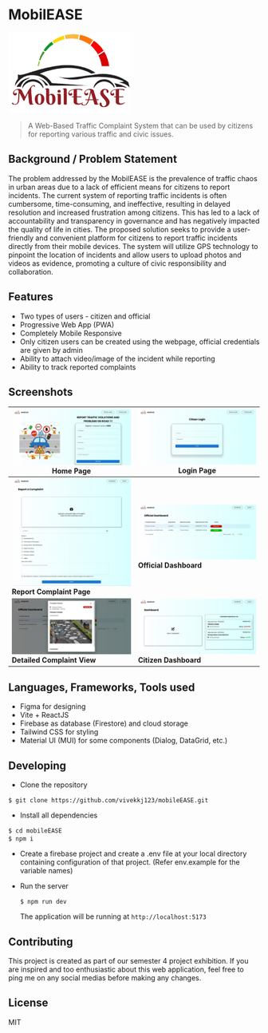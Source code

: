 # MobilEASE

![logo](./src/assets/logo.png)

> A Web-Based Traffic Complaint System that can be used by citizens for reporting various traffic and civic issues.

## Background / Problem Statement

The problem addressed by the MobilEASE is the prevalence of traffic chaos in urban areas due to a lack of efficient means for citizens to report incidents. The current system of reporting traffic incidents is often cumbersome, time-consuming, and ineffective, resulting in delayed resolution and increased frustration among citizens. This has led to a lack of accountability and transparency in governance and has negatively impacted the quality of life in cities. The proposed solution seeks to provide a user-friendly and convenient platform for citizens to report traffic incidents directly from their mobile devices. The system will utilize GPS technology to pinpoint the location of incidents and allow users to upload photos and videos as evidence, promoting a culture of civic responsibility
and collaboration.

## Features

- Two types of users - citizen and official
- Progressive Web App (PWA)
- Completely Mobile Responsive
- Only citizen users can be created using the webpage, official credentials are given by admin
- Ability to attach video/image of the incident while reporting
- Ability to track reported complaints

## Screenshots

| ![Screenshot 1](./doc/screenshot-1.jpg) Home Page                   | ![Screenshot 5](./doc/screenshot-6.jpg) **Login Page**         |
| ------------------------------------------------------------------- | -------------------------------------------------------------- |
| ![Screenshot 3](./doc/screenshot-3.jpg) **Report Complaint Page**   | ![Screenshot 4](./doc/screenshot-4.jpg) **Official Dashboard** |
| ![Screenshot 5](./doc/screenshot-5.jpg) **Detailed Complaint View** | ![Screenshot 2](./doc/screenshot-2.jpg) **Citizen Dashboard**  |

## Languages, Frameworks, Tools used

- Figma for designing
- Vite + ReactJS
- Firebase as database (Firestore) and cloud storage
- Tailwind CSS for styling
- Material UI (MUI) for some components (Dialog, DataGrid, etc.)

## Developing

- Clone the repository
```shell
$ git clone https://github.com/vivekkj123/mobileEASE.git
```
- Install all dependencies

```shell
$ cd mobileEASE
$ npm i
```
- Create a firebase project and create a .env file at your local directory containing configuration of that project.
(Refer env.example for the variable names)

- Run the server
    ```shell
    $ npm run dev
    ```

    The application will be running at `http://localhost:5173`

## Contributing

This project is created as part of our semester 4 project exhibition. If you are inspired and too enthusiastic about this web application, feel free to ping me on any social medias before making any changes.

## License

MIT
